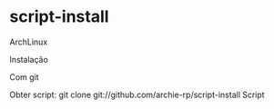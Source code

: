 script-install
==============

ArchLinux

Instalação

Com git

Obter script: git clone git://github.com/archie-rp/script-install Script
